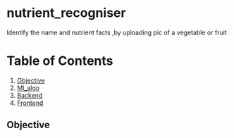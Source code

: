 # nutrient_recogniser
Identify the name and nutrient facts ,by uploading pic of a vegetable or fruit

# Table of Contents

1. [Objective](#Objective)
2. [Ml_algo](#Ml_algo)
3. [Backend](#Backend)
4. [Frontend](#Frontend)



## Objective
